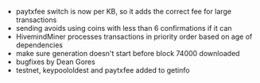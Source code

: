 * paytxfee switch is now per KB, so it adds the correct fee for large transactions
* sending avoids using coins with less than 6 confirmations if it can
* HivemindMiner processes transactions in priority order based on age of dependencies
* make sure generation doesn't start before block 74000 downloaded
* bugfixes by Dean Gores
* testnet, keypoololdest and paytxfee added to getinfo
